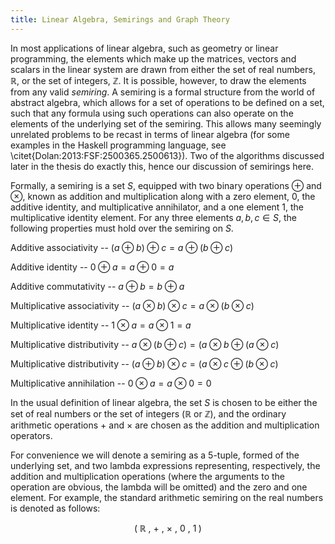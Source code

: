 ```yaml
---
title: Linear Algebra, Semirings and Graph Theory
---
```


In most applications of linear algebra, such as geometry or linear programming, the elements which make up the matrices, vectors and scalars in the linear system are drawn from either the set of real numbers, $\mathbb{R}$, or the set of integers, $\mathbb{Z}$. It is possible, however, to draw the elements from any valid _semiring_. A semiring is a formal structure from the world of abstract algebra, which allows for a set of operations to be defined on a set, such that any formula using such operations can also operate on the elements of the underlying set of the semiring. This allows many seemingly unrelated problems to be recast in terms of linear algebra (for some examples in the Haskell programming language, see \citet{Dolan:2013:FSF:2500365.2500613}). Two of the algorithms discussed later in the thesis do exactly this, hence our discussion of semirings here.

Formally, a semiring is a set $S$, equipped with two binary operations $\oplus$ and $\otimes$, known as addition and multiplication along with a zero element, $0$, the additive identity, and multiplicative annihilator, and a one element $1$, the multiplicative identity element. For any three elements $a,b,c\in S$, the following properties must hold over the semiring on $S$.

Additive associativity -- $(a \oplus b) \oplus c = a \oplus (b \oplus c)$

Additive identity -- $0 \oplus a = a \oplus 0 = a$

Additive commutativity -- $a \oplus b = b \oplus a$

Multiplicative associativity -- $(a \otimes b) \otimes c = a \otimes (b \otimes c)$

Multiplicative identity -- $1 \otimes a = a \otimes 1 = a$

Multiplicative distributivity -- $a \otimes (b \oplus c) = (a \otimes b \oplus (a \otimes c)$

Multiplicative distributivity -- $(a \oplus b) \otimes c = (a \otimes c \oplus (b \otimes c)$

Multiplicative annihilation -- $0 \otimes a = a \otimes 0 = 0$




In the usual definition of linear algebra, the set $S$ is chosen to be either the set of real numbers or the set of integers ($\mathbb{R}$ or $\mathbb{Z}$), and the ordinary arithmetic operations $+$ and $\times$ are chosen as the addition and multiplication operators.

For convenience we will denote a semiring as a 5-tuple, formed of the underlying set, and two lambda expressions representing, respectively, the addition and multiplication operations (where the arguments to the operation are obvious, the lambda will be omitted) and the zero and one element. For example, the standard arithmetic semiring on the real numbers is denoted as follows:

$$ (\; \mathbb{R}\ ,\ +\ ,\ \times\ ,\ 0\ ,\ 1\; ) $$
